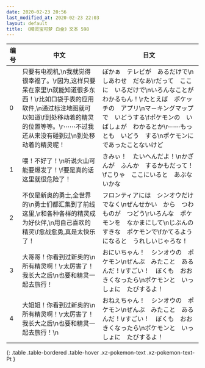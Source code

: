 ```yaml
---
date: 2020-02-23 20:56
last_modified_at: 2020-02-23 22:03
layout: default
title: 《精灵宝可梦 白金》文本 598
---
```

| 编号 | 中文 | 日文 |
| ---- | ---- | ---- |
| 0 | 只要有电视机,\n我就觉得很幸福了。\r因为,这样只要呆在家里\n就能知道很多东西！\r比如口袋手表的应用软件,\n通过标注地图就可以知道\f到处移动着的精灵的位置等等。\r⋯⋯不过我还从来没有碰到过\n到处移动着的精灵呢！ | ぼかぁ　テレビが　あるだけで\nしあわせ　だなあ\rだって　ここに　いるだけで\nいろんなことが　わかるもん！\rたとえば　ポケッチの　アプリ\nマ－キングマップで　いどうする\fポケモンの　いばしょが　わかるとか\r⋯⋯もっとも　いどう　する\nポケモンに　であったことないけど |
| 1 | 喂！不好了！\n听说火山可能要爆发了！\f要是真的话这里就很危险了！ | きみぃ！　たいへんだよ！\nかざんが　ふんか　するかもだって！\fこりゃ　ここにいると　あぶないかな |
| 2 | 不仅是新奥的勇士,全世界的\n勇士们都汇集到了前线这里,\r和各种各样的精灵成为好伙伴,\n用自己喜欢的精灵\f愈战愈勇,真是太快乐了！ | フロンティアには　シンオウだけでなく\nぜんせかい　から　つわものが　つどう\rいろんな　ポケモンを　なかまにして\nじぶんの　すきな　ポケモンで\fかてるようになると　うれしいじゃろな！ |
| 3 | 大哥哥！你看到过新奥的\n所有精灵啊！\r太厉害了！我长大之后\n也要和精灵一起去旅行！ | おにいちゃん！　シンオウの　ポケモン\nぜんぶ　みたこと　あるんだ！\rすごい！　ぼくも　おおきくなったら\nポケモンと　いっしょに　たびするよ！ |
| 4 | 大姐姐！你看到过新奥的\n所有精灵啊！\r太厉害了！我长大之后\n也要和精灵一起去旅行！\n | おねえちゃん！　シンオウの　ポケモン\nぜんぶ　みたこと　あるんだ！\rすごい！　ぼくも　おおきくなったら\nポケモンと　いっしょに　たびするよ！ |
{: .table .table-bordered .table-hover .xz-pokemon-text .xz-pokemon-text-Pt }
